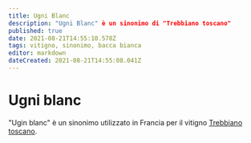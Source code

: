 ```yaml
---
title: Ugni Blanc
description: "Ugni Blanc" è un sinonimo di "Trebbiano toscano"
published: true
date: 2021-08-21T14:55:10.578Z
tags: vitigno, sinonimo, bacca bianca
editor: markdown
dateCreated: 2021-08-21T14:55:08.041Z
---
```


# Ugni blanc

"Ugin blanc" è un sinonimo utilizzato in Francia per il vitigno [Trebbiano toscano](/vitigni/Italia/bacca-bianca/trebbiano-toscano).
